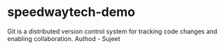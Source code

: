 # speedwaytech-demo
Git is a distributed version control system for tracking code changes and enabling collaboration.
Authod - Sujeet
